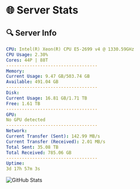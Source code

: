 # 🌐 Server Stats
## 🔍 Server Info
```yaml
CPU: Intel(R) Xeon(R) CPU E5-2699 v4 @ 1330.59GHz
CPU Usage: 2.30%
Cores: 44P | 88T
-----------------------------------
Memory:
Current Usage: 9.47 GB/503.74 GB
Available: 491.04 GB
-----------------------------------
Disk:
Current Usage: 16.81 GB/1.71 TB
Free: 1.61 TB
-----------------------------------
GPU:
No GPU detected
-----------------------------------
Network:
Current Transfer (Sent): 142.99 MB/s
Current Transfer (Received): 2.01 MB/s
Total Sent: 35.08 TB
Total Received: 785.06 GB
-----------------------------------
Uptime:
3d 17h 57m 3s
```
![GitHub Stats](https://img.shields.io/badge/Updated-2025-02-11_16:40:21-blue)